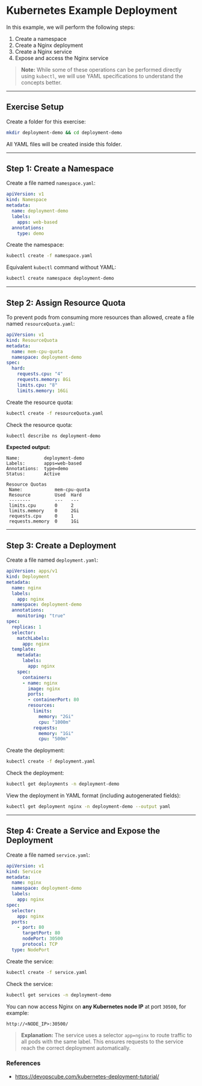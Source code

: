 # Kubernetes Example Deployment

In this example, we will perform the following steps:

1. Create a namespace
2. Create a Nginx deployment
3. Create a Nginx service
4. Expose and access the Nginx service

> **Note:** While some of these operations can be performed directly using `kubectl`, we will use YAML specifications to understand the concepts better.

---

## Exercise Setup

Create a folder for this exercise:

```bash
mkdir deployment-demo && cd deployment-demo
```

All YAML files will be created inside this folder.

---

## Step 1: Create a Namespace

Create a file named `namespace.yaml`:

```yaml
apiVersion: v1
kind: Namespace
metadata:
  name: deployment-demo
  labels:
    apps: web-based
  annotations:
    type: demo
```

Create the namespace:

```bash
kubectl create -f namespace.yaml
```

Equivalent `kubectl` command without YAML:

```bash
kubectl create namespace deployment-demo
```

---

## Step 2: Assign Resource Quota

To prevent pods from consuming more resources than allowed, create a file named `resourceQuota.yaml`:

```yaml
apiVersion: v1
kind: ResourceQuota
metadata:
  name: mem-cpu-quota
  namespace: deployment-demo
spec:
  hard:
    requests.cpu: "4"
    requests.memory: 8Gi
    limits.cpu: "8"
    limits.memory: 16Gi
```

Create the resource quota:

```bash
kubectl create -f resourceQuota.yaml
```

Check the resource quota:

```bash
kubectl describe ns deployment-demo
```

**Expected output:**

```
Name:         deployment-demo
Labels:       apps=web-based
Annotations:  type=demo
Status:       Active

Resource Quotas
 Name:            mem-cpu-quota
 Resource         Used  Hard
 --------         ---   ---
 limits.cpu       0     2
 limits.memory    0     2Gi
 requests.cpu     0     1
 requests.memory  0     1Gi
```

---

## Step 3: Create a Deployment

Create a file named `deployment.yaml`:

```yaml
apiVersion: apps/v1
kind: Deployment
metadata:
  name: nginx
  labels:
    app: nginx
  namespace: deployment-demo
  annotations:
    monitoring: "true"
spec:
  replicas: 1
  selector:
    matchLabels:
      app: nginx
  template:
    metadata:
      labels:
        app: nginx
    spec:
      containers:
      - name: nginx
        image: nginx
        ports:
        - containerPort: 80
        resources:
          limits:
            memory: "2Gi"
            cpu: "1000m"
          requests: 
            memory: "1Gi"
            cpu: "500m"
```

Create the deployment:

```bash
kubectl create -f deployment.yaml
```

Check the deployment:

```bash
kubectl get deployments -n deployment-demo
```

View the deployment in YAML format (including autogenerated fields):

```bash
kubectl get deployment nginx -n deployment-demo --output yaml
```

---

## Step 4: Create a Service and Expose the Deployment

Create a file named `service.yaml`:

```yaml
apiVersion: v1
kind: Service
metadata:
  name: nginx
  namespace: deployment-demo
  labels:
    app: nginx
spec:
  selector:
    app: nginx
  ports:
    - port: 80
      targetPort: 80
      nodePort: 30500
      protocol: TCP
  type: NodePort
```

Create the service:

```bash
kubectl create -f service.yaml
```

Check the service:

```bash
kubectl get services -n deployment-demo
```

You can now access Nginx on **any Kubernetes node IP** at port `30500`, for example:

```
http://<NODE_IP>:30500/
```

> **Explanation:** The service uses a selector `app=nginx` to route traffic to all pods with the same label. This ensures requests to the service reach the correct deployment automatically.

### References
- https://devopscube.com/kubernetes-deployment-tutorial/